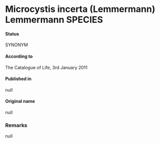 # Microcystis incerta (Lemmermann) Lemmermann SPECIES

#### Status
SYNONYM

#### According to
The Catalogue of Life, 3rd January 2011

#### Published in
null

#### Original name
null

### Remarks
null